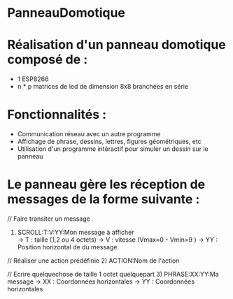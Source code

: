# PanneauDomotique

# Réalisation d'un panneau domotique composé de :

- 1 ESP8266
- n * p matrices de led de dimension 8x8 branchées en série


# Fonctionnalités : 
- Communication réseau avec un autre programme
- Affichage de phrase, dessins, lettres, figures géométriques, etc
- Utilisation d'un programme intéractif pour simuler un dessin sur le panneau

# Le panneau gère les réception de messages de la forme suivante :
  
  // Faire transiter un message
  1) SCROLL:T:V:YY:Mon message à afficher     
        -> T : taille (1,2 ou 4 octets) 
        -> V : vitesse (Vmax=0 - Vmin=9 )
        -> YY : Position horizontal de du message
        
  // Réaliser une action prédéfinie
  2) ACTION:Nom de l'action
  
  // Ecrire quelquechose de taille 1 octet quelquepart
  3) PHRASE:XX:YY:Ma message 
        -> XX : Coordonnées horizontales
        -> YY : Coordonnées horizontales
